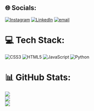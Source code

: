 
## 🌐 Socials:
[![Instagram](https://img.shields.io/badge/Instagram-%23E4405F.svg?logo=Instagram&logoColor=white)](https://instagram.com/niranjanvs_) [![LinkedIn](https://img.shields.io/badge/LinkedIn-%230077B5.svg?logo=linkedin&logoColor=white)](https://linkedin.com/in/niranjan-vs) [![email](https://img.shields.io/badge/Email-D14836?logo=gmail&logoColor=white)](mailto:niranjan.veluthamessery@gmail.com) 

# 💻 Tech Stack:
![CSS3](https://img.shields.io/badge/css3-%231572B6.svg?style=flat&logo=css3&logoColor=white) ![HTML5](https://img.shields.io/badge/html5-%23E34F26.svg?style=flat&logo=html5&logoColor=white) ![JavaScript](https://img.shields.io/badge/javascript-%23323330.svg?style=flat&logo=javascript&logoColor=%23F7DF1E) ![Python](https://img.shields.io/badge/python-3670A0?style=flat&logo=python&logoColor=ffdd54)
# 📊 GitHub Stats:
![](https://github-readme-stats.vercel.app/api?username=vsniranjan&theme=dark&hide_border=false&include_all_commits=true&count_private=true)<br/>
![](https://nirzak-streak-stats.vercel.app/?user=vsniranjan&theme=dark&hide_border=false)<br/>
![](https://github-readme-stats.vercel.app/api/top-langs/?username=vsniranjan&theme=dark&hide_border=false&include_all_commits=true&count_private=true&layout=compact)
